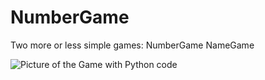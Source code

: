 # NumberGame

Two more or less simple games:
NumberGame
NameGame

![Picture of the Game with Python code](https://i.gyazo.com/10314d89e6e568918bb95d76f95e8945.png)
